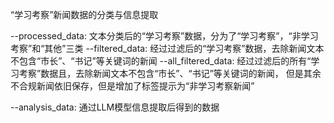 “学习考察”新闻数据的分类与信息提取

--processed_data: 文本分类后的“学习考察”数据，分为了“学习考察”，“非学习考察”和“其他”三类
--filtered_data: 经过过滤后的“学习考察”数据，去除新闻文本不包含“市长”、“书记”等关键词的新闻
--all_filtered_data: 经过过滤后的所有“学习考察”数据且，去除新闻文本不包含“市长”、“书记”等关键词的新闻，
                     但是其余不合规新闻依旧保存，但是增加了标签提示为“非学习考察新闻”

--analysis_data: 通过LLM模型信息提取后得到的数据

